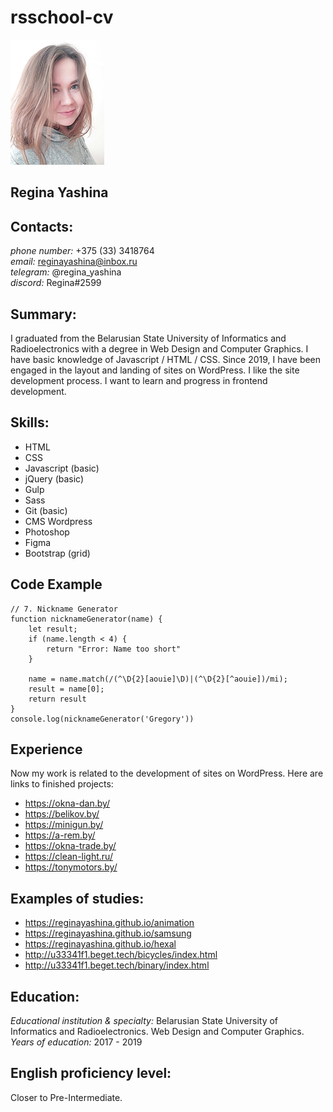 # rsschool-cv
![Regina Yashina ](/cv-min.jpg)
## **Regina Yashina**
## **Contacts:** 
*phone number:* +375 (33) 3418764  
*email:* reginayashina@inbox.ru  
*telegram:* @regina_yashina  
*discord:* Regina#2599  
## **Summary:**
I graduated from the Belarusian State University of Informatics and Radioelectronics with a degree in Web Design and Computer Graphics. I have basic knowledge of Javascript / HTML / CSS. Since 2019, I have been engaged in the layout and landing of sites on WordPress. I like the site development process. I want to learn and progress in frontend development.
## **Skills:**
- HTML
- CSS
- Javascript (basic)
- jQuery (basic)
- Gulp
- Sass
- Git (basic)
- CMS Wordpress
- Photoshop
- Figma
- Bootstrap (grid)
## **Code Example**
```
// 7. Nickname Generator
function nicknameGenerator(name) {
	let result;
	if (name.length < 4) {
		return "Error: Name too short"
	}

	name = name.match(/(^\D{2}[aouie]\D)|(^\D{2}[^aouie])/mi);
	result = name[0];
	return result
}
console.log(nicknameGenerator('Gregory'))
```
## Experience
Now my work is related to the development of sites on WordPress. Here are links to finished projects:  
- <https://okna-dan.by/>
- <https://belikov.by/>
- <https://minigun.by/>
- <https://a-rem.by/>
- <https://okna-trade.by/>
- <https://clean-light.ru/>
- <https://tonymotors.by/>
## Examples of studies:
- <https://reginayashina.github.io/animation>
- <https://reginayashina.github.io/samsung>
- <https://reginayashina.github.io/hexal>
- <http://u33341f1.beget.tech/bicycles/index.html>
- <http://u33341f1.beget.tech/binary/index.html>
## **Education:**
*Educational institution & specialty:* Belarusian State University of Informatics and Radioelectronics. Web Design and Computer Graphics.  
*Years of education:* 2017 - 2019
## **English proficiency level:**  
Closer to Pre-Intermediate. 
